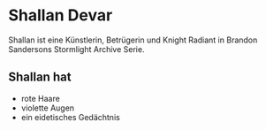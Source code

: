 # Shallan Devar 

Shallan ist eine Künstlerin, Betrügerin und Knight Radiant in Brandon Sandersons Stormlight Archive Serie.

## Shallan hat

* rote Haare
* violette Augen
* ein eidetisches Gedächtnis
